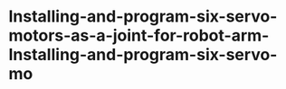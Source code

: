 # Installing-and-program-six-servo-motors-as-a-joint-for-robot-arm-Installing-and-program-six-servo-mo